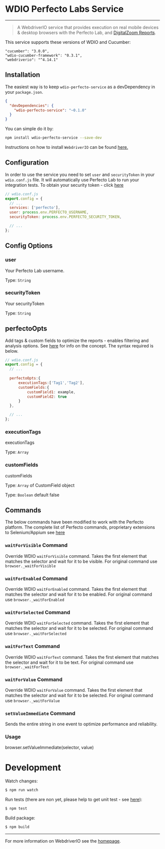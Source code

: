 WDIO Perfecto Labs Service
=======================

***

> A WebdriverIO service that provides execution on real mobile devices & desktop browsers with the  Perfecto Lab, and [DigitalZoom Reports](https://developers.perfectomobile.com/display/PD/DigitalZoom+Reporting).
 
This service supports these versions of WDIO and Cucumber: 
    
    "cucumber": "3.0.0",
    "wdio-cucumber-framework": "0.3.1",
    "webdriverio": "^4.14.1"

## Installation
The easiest way is to keep `wdio-perfecto-service` as a devDependency in your `package.json`.

```json
{
  "devDependencies": {
    "wdio-perfecto-service": "~0.1.0"
  }
}
```

You can simple do it by:

```bash
npm install wdio-perfecto-service --save-dev
```

Instructions on how to install `WebdriverIO` can be found [here.](http://webdriver.io/guide/getstarted/install.html)

## Configuration

In order to use the service you need to set `user` and `securityToken` in your `wdio.conf.js` file. It will automatically
use Perfecto Lab to run your integration tests. 
To obtain your security token - click [here](https://developers.perfectomobile.com/display/PD/Security+Token)

```js
// wdio.conf.js
export.config = {
  // ...
  services: ['perfecto'],
  user: process.env.PERFECTO_USERNAME,
  securityToken: process.env.PERFECTO_SECURITY_TOKEN,

  // ...
};
```

## Config Options

### user
Your Perfecto Lab username.

Type: `String`

### securityToken
Your securityToken 

Type: `String`

## perfectoOpts
Add tags & custom fields to optimize the reports - enables filtering and analysis options. 
See [here](https://developers.perfectomobile.com/display/PD/Basic+Test+Result+Concepts) for info on the concept. The syntax required is below. 

```js
// wdio.conf.js
export.config = {
  // ...
  
  perfectoOpts:{
      executionTags:['Tag1','Tag2'],
      customFields:{
          customField1: example,
          customField2: true
      }
  },

  // ...
};
```
### executionTags
executionTags 

Type: `Array`

### customFields
customFields 

Type: `Array` of CustomField object



Type: `Boolean` default false

## Commands

The below commands have been modified to work with the Perfecto platform. 
The complete list of Perfecto commands, proprietary extensions to Selenium/Appium see [here](https://developers.perfectomobile.com/display/PD/Perfecto+Commands)

### ```waitForVisible``` Command
Override  WDIO ```waitForVisible``` command. Takes the first element that matches the selector and wait for it to be visible. For original command use ```browser._waitForVisible``` 
### ```waitForEnabled``` Command
Override  WDIO ```waitForEnabled``` command. Takes the first element that matches the selector and wait for it to be enabled. For original command use ```browser._waitForEnabled``` 
### ```waitForSelected``` Command
Override  WDIO ```waitForSelected``` command. Takes the first element that matches the selector and wait for it to be selected. For original command use ```browser._waitForSelected``` 
### ```waitForText``` Command
Override  WDIO ```waitForText``` command. Takes the first element that matches the selector and wait for it to be text. For original command use ```browser._waitForText``` 
### ```waitForValue``` Command
Override  WDIO ```waitForValue``` command. Takes the first element that matches the selector and wait for it to be selected. For original command use ```browser._waitForValue``` 
### ```setValueImmediate``` Command 
Sends the entire string in one event to optimize performance and reliability. 
### Usage
browser.setValueImmediate(selector, value)  

  
# Development
Watch changes:

```sh
$ npm run watch
```

Run tests (there are non yet, please help to get unit test - see [here](https://github.com/webdriverio/wdio-perfecto-service/issues/1)):

```sh
$ npm test
```

Build package:

```sh
$ npm build
```

----

For more information on WebdriverIO see the [homepage](http://webdriver.io).

